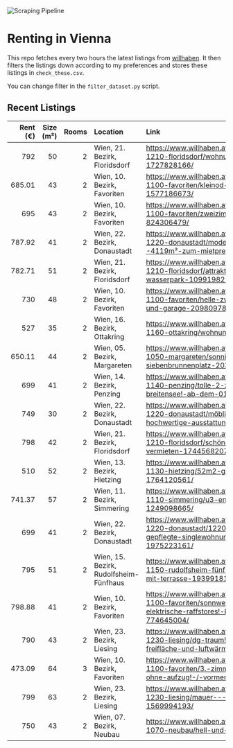 ![Scraping Pipeline](https://github.com/AthomsG/renting-in-vienna/actions/workflows/run_pipeline.yml/badge.svg)


# Renting in Vienna

This repo fetches every two hours the latest listings from [willhaben](https://www.willhaben.at/).
It then filters the listings down according to my preferences and stores these listings in `check_these.csv`. 

You can change filter in the `filter_dataset.py` script.

## Recent Listings
|   Rent (€) |   Size (m²) |   Rooms | Location                               | Link                                                                                                                                                                                               |
|-----------:|------------:|--------:|:---------------------------------------|:---------------------------------------------------------------------------------------------------------------------------------------------------------------------------------------------------|
|     792    |          50 |       2 | Wien, 21. Bezirk, Floridsdorf          | https://www.willhaben.at/iad/immobilien/d/mietwohnungen/wien/wien-1210-floridsdorf/wohnung-ab-oktober-2024-zu-vermieten-1727828166/                                                                |
|     685.01 |          43 |       2 | Wien, 10. Bezirk, Favoriten            | https://www.willhaben.at/iad/immobilien/d/mietwohnungen/wien/wien-1100-favoriten/kleinod--erstbezug-in-hauptbahnhof-nähe-1577186673/                                                               |
|     695    |          43 |       2 | Wien, 10. Bezirk, Favoriten            | https://www.willhaben.at/iad/immobilien/d/mietwohnungen/wien/wien-1100-favoriten/zweizimmer-erstbezug-in-hauptbahnhof-nähe-824306479/                                                              |
|     787.92 |          41 |       2 | Wien, 22. Bezirk, Donaustadt           | https://www.willhaben.at/iad/immobilien/d/mietwohnungen/wien/wien-1220-donaustadt/modernes-wohnen-mit-balkon-in-1220-wien---4119m²-zum-mietpreis-von-78792-eur!-1580236359/                        |
|     782.71 |          51 |       2 | Wien, 21. Bezirk, Floridsdorf          | https://www.willhaben.at/iad/immobilien/d/mietwohnungen/wien/wien-1210-floridsdorf/attraktive-wohnung-mit-loggia-nahe-floridsdorfer-wasserpark-1099198210/                                         |
|     730    |          48 |       2 | Wien, 10. Bezirk, Favoriten            | https://www.willhaben.at/iad/immobilien/d/mietwohnungen/wien/wien-1100-favoriten/helle-zwei-zimmer-wohnung-mit-großer-terrasse-und-garage-2098097818/                                              |
|     527    |          35 |       2 | Wien, 16. Bezirk, Ottakring            | https://www.willhaben.at/iad/immobilien/d/mietwohnungen/wien/wien-1160-ottakring/wohnung-1160-35kv-1479636601/                                                                                     |
|     650.11 |          44 |       2 | Wien, 05. Bezirk, Margareten           | https://www.willhaben.at/iad/immobilien/d/mietwohnungen/wien/wien-1050-margareten/sonnige-15-zimmer-wohnung-nähe-siebenbrunnenplatz-2033714399/                                                    |
|     699    |          41 |       2 | Wien, 14. Bezirk, Penzing              | https://www.willhaben.at/iad/immobilien/d/mietwohnungen/wien/wien-1140-penzing/tolle-2-zimmer-wohnung-im-herzen-von-breitensee!-ab-dem-01.02.2025-verfügbar-2146732696/                            |
|     749    |          30 |       2 | Wien, 22. Bezirk, Donaustadt           | https://www.willhaben.at/iad/immobilien/d/mietwohnungen/wien/wien-1220-donaustadt/möbliertes-studio-apartment-mit-terrasse---hochwertige-ausstattung---nahe-u1-782519959/                          |
|     798    |          42 |       2 | Wien, 21. Bezirk, Floridsdorf          | https://www.willhaben.at/iad/immobilien/d/mietwohnungen/wien/wien-1210-floridsdorf/schöne-2-zimmerwohnung-mit-loggia-zu-vermieten-1744568207/                                                      |
|     510    |          52 |       2 | Wien, 13. Bezirk, Hietzing             | https://www.willhaben.at/iad/immobilien/d/mietwohnungen/wien/wien-1130-hietzing/52m2-gemeindewohnung-direktvergabe-1764120561/                                                                     |
|     741.37 |          57 |       2 | Wien, 11. Bezirk, Simmering            | https://www.willhaben.at/iad/immobilien/d/mietwohnungen/wien/wien-1110-simmering/u3-enkplatz---2-zimmer-altbau-unbefristet-1249098665/                                                             |
|     699    |          41 |       2 | Wien, 22. Bezirk, Donaustadt           | https://www.willhaben.at/iad/immobilien/d/mietwohnungen/wien/wien-1220-donaustadt/1220---wien---u1-nähe-donauzentrum---gepflegte-singlewohnung-mit-kleinen-garten---ab-1.12.2024-1975223161/       |
|     795    |          51 |       2 | Wien, 15. Bezirk, Rudolfsheim-Fünfhaus | https://www.willhaben.at/iad/immobilien/d/mietwohnungen/wien/wien-1150-rudolfsheim-fünfhaus/wunderschöne-2-zimmer-wohnung-mit-terrasse-1939918169/                                                 |
|     798.88 |          41 |       2 | Wien, 10. Bezirk, Favoriten            | https://www.willhaben.at/iad/immobilien/d/mietwohnungen/wien/wien-1100-favoriten/sonnwend-living!-inklusive-küche!-erstbezug!-elektrische-raffstores!-klima-vorb.!-nähe-u1.---wohntraum-774645004/ |
|     790    |          43 |       2 | Wien, 23. Bezirk, Liesing              | https://www.willhaben.at/iad/immobilien/d/mietwohnungen/wien/wien-1230-liesing/dg-traum!-klimatisierter-2-zimmer-neubau-mit-freifläche-und-luftwärmepumpe-838423492/                               |
|     473.09 |          64 |       3 | Wien, 10. Bezirk, Favoriten            | https://www.willhaben.at/iad/immobilien/d/mietwohnungen/wien/wien-1100-favoriten/3.-zimmer-gemeindewohnung-in-1100-wien-ohne-aufzug!-/-vormerkschein-bis-30.09.2024-1551815967/                    |
|     799    |          63 |       2 | Wien, 23. Bezirk, Liesing              | https://www.willhaben.at/iad/immobilien/d/mietwohnungen/wien/wien-1230-liesing/mauer---sonnige-balkon-2-zi.-wohnung-1569994193/                                                                    |
|     750    |          43 |       2 | Wien, 07. Bezirk, Neubau               | https://www.willhaben.at/iad/immobilien/d/mietwohnungen/wien/wien-1070-neubau/hell-und-ruhige-43-m²-wohnung-1123523943/                                                                            |
